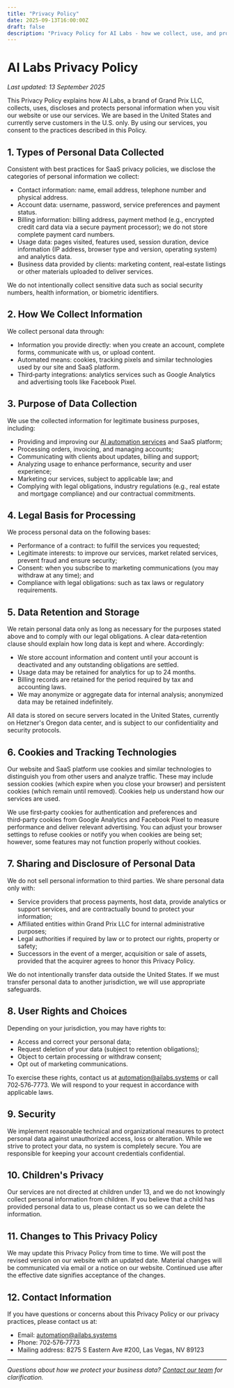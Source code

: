 ```yaml
---
title: "Privacy Policy"
date: 2025-09-13T16:00:00Z
draft: false
description: "Privacy Policy for AI Labs - how we collect, use, and protect your personal data and business information."
---
```


# AI Labs Privacy Policy

*Last updated: 13 September 2025*

This Privacy Policy explains how AI Labs, a brand of Grand Prix LLC, collects, uses, discloses and protects personal information when you visit our website or use our services. We are based in the United States and currently serve customers in the U.S. only. By using our services, you consent to the practices described in this Policy.

## 1. Types of Personal Data Collected

Consistent with best practices for SaaS privacy policies, we disclose the categories of personal information we collect:
- Contact information: name, email address, telephone number and physical address.
- Account data: username, password, service preferences and payment status.
- Billing information: billing address, payment method (e.g., encrypted credit card data via a secure payment processor); we do not store complete payment card numbers.
- Usage data: pages visited, features used, session duration, device information (IP address, browser type and version, operating system) and analytics data.
- Business data provided by clients: marketing content, real‑estate listings or other materials uploaded to deliver services.

We do not intentionally collect sensitive data such as social security numbers, health information, or biometric identifiers.

## 2. How We Collect Information

We collect personal data through:
- Information you provide directly: when you create an account, complete forms, communicate with us, or upload content.
- Automated means: cookies, tracking pixels and similar technologies used by our site and SaaS platform.
- Third‑party integrations: analytics services such as Google Analytics and advertising tools like Facebook Pixel.

## 3. Purpose of Data Collection

We use the collected information for legitimate business purposes, including:
- Providing and improving our [AI automation services](/) and SaaS platform;
- Processing orders, invoicing, and managing accounts;
- Communicating with clients about updates, billing and support;
- Analyzing usage to enhance performance, security and user experience;
- Marketing our services, subject to applicable law; and
- Complying with legal obligations, industry regulations (e.g., real estate and mortgage compliance) and our contractual commitments.

## 4. Legal Basis for Processing

We process personal data on the following bases:
- Performance of a contract: to fulfill the services you requested;
- Legitimate interests: to improve our services, market related services, prevent fraud and ensure security;
- Consent: when you subscribe to marketing communications (you may withdraw at any time); and
- Compliance with legal obligations: such as tax laws or regulatory requirements.

## 5. Data Retention and Storage

We retain personal data only as long as necessary for the purposes stated above and to comply with our legal obligations. A clear data‑retention clause should explain how long data is kept and where. Accordingly:
- We store account information and content until your account is deactivated and any outstanding obligations are settled.
- Usage data may be retained for analytics for up to 24 months.
- Billing records are retained for the period required by tax and accounting laws.
- We may anonymize or aggregate data for internal analysis; anonymized data may be retained indefinitely.

All data is stored on secure servers located in the United States, currently on Hetzner's Oregon data center, and is subject to our confidentiality and security protocols.

## 6. Cookies and Tracking Technologies

Our website and SaaS platform use cookies and similar technologies to distinguish you from other users and analyze traffic. These may include session cookies (which expire when you close your browser) and persistent cookies (which remain until removed). Cookies help us understand how our services are used.

We use first‑party cookies for authentication and preferences and third‑party cookies from Google Analytics and Facebook Pixel to measure performance and deliver relevant advertising. You can adjust your browser settings to refuse cookies or notify you when cookies are being set; however, some features may not function properly without cookies.

## 7. Sharing and Disclosure of Personal Data

We do not sell personal information to third parties. We share personal data only with:
- Service providers that process payments, host data, provide analytics or support services, and are contractually bound to protect your information;
- Affiliated entities within Grand Prix LLC for internal administrative purposes;
- Legal authorities if required by law or to protect our rights, property or safety;
- Successors in the event of a merger, acquisition or sale of assets, provided that the acquirer agrees to honor this Privacy Policy.

We do not intentionally transfer data outside the United States. If we must transfer personal data to another jurisdiction, we will use appropriate safeguards.

## 8. User Rights and Choices

Depending on your jurisdiction, you may have rights to:
- Access and correct your personal data;
- Request deletion of your data (subject to retention obligations);
- Object to certain processing or withdraw consent;
- Opt out of marketing communications.

To exercise these rights, contact us at automation@ailabs.systems or call 702‑576‑7773. We will respond to your request in accordance with applicable laws.

## 9. Security

We implement reasonable technical and organizational measures to protect personal data against unauthorized access, loss or alteration. While we strive to protect your data, no system is completely secure. You are responsible for keeping your account credentials confidential.

## 10. Children's Privacy

Our services are not directed at children under 13, and we do not knowingly collect personal information from children. If you believe that a child has provided personal data to us, please contact us so we can delete the information.

## 11. Changes to This Privacy Policy

We may update this Privacy Policy from time to time. We will post the revised version on our website with an updated date. Material changes will be communicated via email or a notice on our website. Continued use after the effective date signifies acceptance of the changes.

## 12. Contact Information

If you have questions or concerns about this Privacy Policy or our privacy practices, please contact us at:
- Email: automation@ailabs.systems
- Phone: 702‑576‑7773
- Mailing address: 8275 S Eastern Ave #200, Las Vegas, NV 89123

---

*Questions about how we protect your business data? [Contact our team](/contact) for clarification.*
